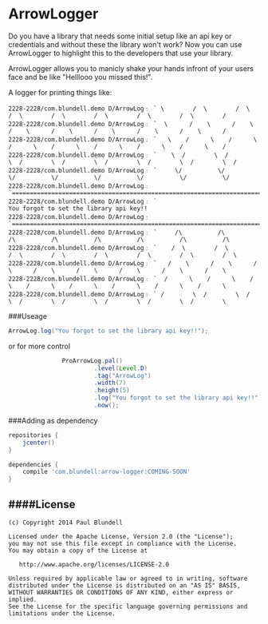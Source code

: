 ArrowLogger
===========

Do you have a library that needs some initial setup like an api key or credentials and without these the library won't work?
Now you can use ArrowLogger to highlight this to the developers that use your library.

ArrowLogger allows you to manicly shake your hands infront of your users face and be like "Helllooo you missed this!". 


A logger for printing things like:

```
2228-2228/com.blundell.demo D/ArrowLog﹕ ` \        /  \        /  \        /  \        /  \        /  \        /  \        /  \        /
2228-2228/com.blundell.demo D/ArrowLog﹕ `  \      /    \      /    \      /    \      /    \      /    \      /    \      /    \      /
2228-2228/com.blundell.demo D/ArrowLog﹕ `   \    /      \    /      \    /      \    /      \    /      \    /      \    /      \    /
2228-2228/com.blundell.demo D/ArrowLog﹕ `    \  /        \  /        \  /        \  /        \  /        \  /        \  /        \  /
2228-2228/com.blundell.demo D/ArrowLog﹕ `     \/          \/          \/          \/          \/          \/          \/          \/
2228-2228/com.blundell.demo D/ArrowLog﹕ `==================================================================================================
2228-2228/com.blundell.demo D/ArrowLog﹕ `                                    You forgot to set the library api key!!
2228-2228/com.blundell.demo D/ArrowLog﹕ `==================================================================================================
2228-2228/com.blundell.demo D/ArrowLog﹕ `     /\          /\          /\          /\          /\          /\          /\          /\
2228-2228/com.blundell.demo D/ArrowLog﹕ `    /  \        /  \        /  \        /  \        /  \        /  \        /  \        /  \
2228-2228/com.blundell.demo D/ArrowLog﹕ `   /    \      /    \      /    \      /    \      /    \      /    \      /    \      /    \
2228-2228/com.blundell.demo D/ArrowLog﹕ `  /      \    /      \    /      \    /      \    /      \    /      \    /      \    /      \
2228-2228/com.blundell.demo D/ArrowLog﹕ ` /        \  /        \  /        \  /        \  /        \  /        \  /        \  /        \
```

###Useage

```java
ArrowLog.log("You forgot to set the library api key!!");
```

or for more control

```java
               ProArrowLog.pal()
                        .level(Level.D)
                        .tag("ArrowLog")
                        .width(7)
                        .height(5)
                        .log("You forgot to set the library api key!!")
                        .now();

```

###Adding as dependency

````groovy
repositories {
    jcenter()
}
`````

````groovy
dependencies {
    compile 'com.blundell:arrow-logger:COMING-SOON'
}
````

####License
-------

    (c) Copyright 2014 Paul Blundell

    Licensed under the Apache License, Version 2.0 (the "License");
    you may not use this file except in compliance with the License.
    You may obtain a copy of the License at

       http://www.apache.org/licenses/LICENSE-2.0

    Unless required by applicable law or agreed to in writing, software
    distributed under the License is distributed on an "AS IS" BASIS,
    WITHOUT WARRANTIES OR CONDITIONS OF ANY KIND, either express or implied.
    See the License for the specific language governing permissions and
    limitations under the License.
